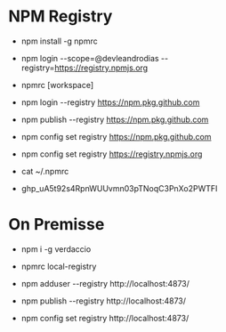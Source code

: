 # NPM Registry

- npm install -g npmrc
- npm login --scope=@devleandrodias --registry=https://registry.npmjs.org

- npmrc [workspace]

- npm login --registry https://npm.pkg.github.com
- npm publish --registry https://npm.pkg.github.com

- npm config set registry https://npm.pkg.github.com
- npm config set registry https://registry.npmjs.org

- cat ~/.npmrc

- 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

# On Premisse

- npm i -g verdaccio
- npmrc local-registry

- npm adduser --registry http://localhost:4873/
- npm publish --registry http://localhost:4873/
- npm config set registry http://localhost:4873/
